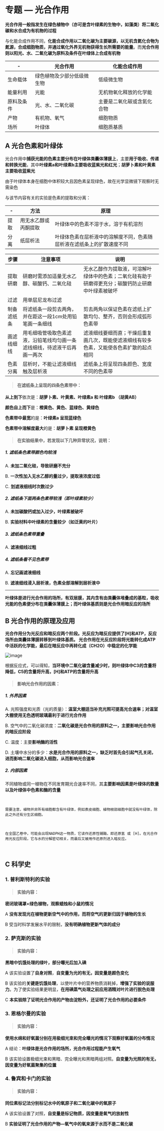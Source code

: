 # 专题 — 光合作用

**光合作用一般指发生在绿色植物中（亦可是含叶绿素的生物中，如藻类）将二氧化碳和水合成为有机物的过程**

与化能合成作用不同，**化能合成作用以二氧化碳为主要碳源，以无机含氮化合物为氮源，合成细胞物质，并通过氧化外界无机物获得生长所需要的能量**。而**光合作用则以阳光、水、二氧化碳为原料及条件在叶绿体上合成有机物**
 

| - | 光合作用 | 化能合成作用
---|---|---
生命载体 | 绿色植物及少部分低级微生物 |  低级微生物
能量利用 | 光能 | 无机物氧化释放的化学能
原料及条件 | 光、水、二氧化碳 | 主要是二氧化碳或含氮化合物
产物 | 有机物、氧气 | 细胞物质
场所 | 叶绿体 | 细胞质基质

## A 光合色素和叶绿体

光合作用中**捕获光能的色素主要分布在叶绿体类囊体薄膜上**，主要**用于吸收、传递和转换光能**，其中**叶绿素a和叶绿素b主要吸收蓝紫光和红光**；**胡萝卜素和叶黄素主要吸收蓝紫光**

由于叶绿体本身在细胞中体积较大且因色素呈现绿色，故在光学显微镜下观察时无需染色

与该节内容有关的实验是色素的提取和分离：


| - | 方法 | 原理
---|---|---
提取 | 用无水乙醇或丙酮提取 | 叶绿体中的色素不溶于水，溶于有机溶剂
分离 | 纸层析法 | 叶绿体色素在层析液中的溶解度不同，色素随层析液在滤纸条上的扩散速度不同


| 步骤 | 注意事项 | 说明
---|---|---
提取研磨 | 研磨时需添加适量无水乙醇、碳酸钙、二氧化硅 | 无水乙醇作为提取液，可溶解叶绿体中的色素；二氧化硅有助于研磨得更充分；碳酸钙防止研磨中叶绿素被破坏
过滤 | 用单层尼龙布过滤 | 
制备滤纸条 | 将滤纸条一段剪去两角，并在距这一段1cm处用铅笔画一条细线 | 剪去两角以保证色素在滤纸上扩散均匀、整齐，否则会形成弧形色素带
画滤线细线 | 用毛细吸管吸取色素滤液，沿铅笔线均匀画一条滤线细线，待滤液干后再画一两次 | 滤液细线要细而直；干燥后重复画几次，既能使滤液细线有较多色素，又能使各色素扩散的起点相同
色素分离 | 层析时，不能让滤液细线触及层析液 | 滤纸条上将呈现四条颜色、宽度不同的色素带

> #### 在滤纸条上呈现的四条色素带中：

**从上到下**依次是：**胡萝卜素、叶黄素、叶绿素a 和 叶绿素b （胡黄AB）**

**颜色自上而下**是：**橙黄色、黄色、蓝绿色、黄绿色**

**色素带中最宽**的是：**叶绿素a 呈现蓝绿色**

**色素带中溶解度最大**的是：**胡萝卜素 呈现橙黄色**

> #### 在实验结果中，若发现以下几种异常状况，说明：

##### 1. 滤纸条色素带颜色均较浅

A. **未加二氧化硅，导致研磨不充分**

B. **一次性加入无水乙醇的量过少，提取液浓度过低**

C. **划滤液细线时次数过少**

##### 2. 滤纸条下面两条色素带较浅（即叶绿素较少）

A. **未加碳酸钙或加入过少，叶绿素被破坏**

B. **实验材料中叶绿素的含量较少（如泛黄的叶片）**

##### 3. 滤纸条色素带重叠

A. **滤液细线过粗**

##### 4.  滤纸条看不见色素带

A. **忘记画滤液细线**

B. **滤液细线浸入层析液，色素全部溶解到层析液中**

---

**叶绿体是进行光合作用的场所，有双层膜，其内含有由类囊体堆叠成的基粒，吸收光能的色素便分布在类囊体薄膜上；而叶绿体基质则是光合作用暗反应的场所**


## B 光合作用的原理及应用

**光合作用分为光反应和暗反应两个阶段。光反应为暗反应提供了[H]和ATP，反应场所由类囊体薄膜转移到叶绿体基质。
光合作用在光反应阶段将光能转化成ATP中活跃的化学能，最后在暗反应中再转化成（CH2O）中稳定的化学能**

![image](https://ss3.bdstatic.com/70cFv8Sh_Q1YnxGkpoWK1HF6hhy/it/u=698763269,4093709360&fm=27&gp=0.jpg)

根据反应式，可以得知，**当环境中二氧化碳含量减少时，则叶绿体中C3的含量将降低，C5的含量将升高，[H]和ATP的含量将升高**

> #### 影响光合作用的因素：

##### 1. 外界因素

A. 光照强度和光质（光的质量）：**温室大棚适当补充光照可提高光合速率；对温室大棚使用无色透明玻璃最利于进行光合作用**

B. 空气中的二氧化碳浓度：**二氧化碳是光合作用的原料之一，主要影响光合作用的暗反应阶段**

C. 温度：主要**影响酶的活性**

D. 土壤中水分的多少：**水是光合作用的原料之一，缺乏时首先会引起气孔关闭，进而影响二氧化碳进入细胞，从而影响光合速率**

##### 2.  内部因素

不同植物或同一植物在不同发育期光合速率不同，其**主要影响因素是叶绿体的数量以及叶绿体中色素和酶的含量**

<br>

```
需要注意，植物并非所有细胞都含有叶绿体，例如表皮细胞、植物根部细胞中就没有叶绿体，除此之外还有分生区细胞。
```

<br>

```
在全国乙卷中，可能会出现NADPH这一物质，它读作还原性辅酶，即还原氢 或 [H]。在光合作用光反应阶段，它与水的分解密切相关，而最后又被用作还原剂进入暗反应。
```

<br>

## C 科学史

 ### 1. 普利斯特利的实验

> #### 实验内容：
**密闭玻璃罩+绿色植物，观察蜡烛和小鼠的情况**

A **没有发现光在植物更新空气中的作用，而将空气的更新归因于植物的生长**

B 受当时科学发展水平的限制，**没有明确植物更新气体的成分**

 ### 2. 萨克斯的实验

> #### 实验内容：

**黑暗中饥饿处理的绿叶，部分曝光后加入碘**

A 该实验设置了**自身对照**，**自变量为光的有无，因变量是颜色变化**

B 该实验的**关键是饥饿处理**，以使叶片中的营养物质消耗掉，**增强了实验的说服力**。为了使实验结果更明显，**在用碘蒸气处理之前应用酒精对叶片进行脱色处理**

C **本实验除了证明光合作用的产物由淀粉外，还证明了光合作用的必要条件**

### 3. 恩格尔曼的实验

> #### 实验内容：

**使用水绵和好氧菌分别在用极细光束和完全曝光的情况下观察好氧菌的分布情况**

A 结论：**叶绿体是光合作用的场所，光合作用过程能产生氧气**

B 该实验设置极细光束和黑暗、完全曝光和黑暗两组对照。**自变量为光照的有无，因变量为好氧菌聚集的位置**

### 4. 鲁宾和卡门的实验

> #### 实验内容：

**同位素标记法分别标记水中的氧原子和二氧化碳中的氧原子**

A 该实验设置了对照，**自变量是标记物质，因变量是氧气的放射性**

B **实验证明了光合作用的产物—氧气中的氧来源于水而不是二氧化碳**
